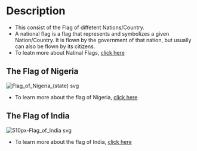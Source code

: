 # Description
- This consist of the Flag of diffetent Nations/Country.
- A national flag is a flag that represents and symbolizes a given Nation/Country. It is flown by the government of that nation, but usually can also be flown by its citizens.
- To leatn more about Natinal Flags, [click here](https://en.m.wikipedia.org/wiki/National_flag#:~:text=A%20national%20flag%20is%20a,be%20flown%20by%20its%20citizens.)


## The Flag of Nigeria

![Flag_of_Nigeria_(state) svg](https://user-images.githubusercontent.com/79866006/149254288-e6ed5444-3822-4a4d-b7be-3c1e11091cb6.png)


- To learn more about the flag of Nigeria, [click here](https://en.m.wikipedia.org/wiki/Flag_of_Nigeria)



## The Flag of India

![510px-Flag_of_India svg](https://user-images.githubusercontent.com/79866006/149256271-91752ad4-86e8-421a-9847-861afd2a1ecf.png)


- To learn more about the flag of India, [click here](https://en.m.wikipedia.org/wiki/Flag_of_India)
